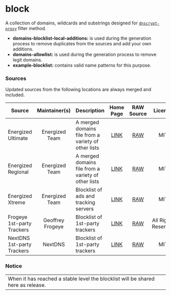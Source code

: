 # block

A collection of domains, wildcards and substrings designed for [`dnscrypt-proxy`](https://github.com/DNSCrypt/dnscrypt-proxy) filter method.

- __domains-blocklist-local-additions:__ is used during the generation process to remove duplicates from the sources and add your own additions.
- __domains-allowlist:__ is used during the generation process to remove legit domains.
- __example-blocklist:__ contains valid name patterns for this purpose.

### Sources

Updated sources from the following locations are always merged and included.

| Source | Maintainer(s) | Description | Home Page | RAW Source | License |
|--------|:-------------:|-------------|:---------:|:----------:|:-------:|
Energized Ultimate | Energized Team | A merged domains file from a variety of other lists  | [LINK](https://app.energized.pro/) | [RAW](https://block.energized.pro/ultimate/formats/domains.txt) | MIT |
Energized Regional | Energized Team | A merged domains file from a variety of other lists  | [LINK](https://app.energized.pro/) | [RAW](https://block.energized.pro/extensions/regional/formats/domains.txt) | MIT |
Energized Xtreme | Energized Team | Blocklist of ads and tracking servers  | [LINK](https://app.energized.pro/) | [RAW](https://block.energized.pro/extensions/xtreme/formats/domains.txt) | MIT |
Frogeye 1st-party Trackers | Geoffrey Frogeye | Blocklist of 1st-party trackers | [LINK](https://hostfiles.frogeye.fr/) | [RAW](https://hostfiles.frogeye.fr/firstparty-trackers.txt) | All Rights Reserved |
NextDNS 1st-party Trackers | NextDNS | Blocklist of 1st-party trackers | [LINK](https://nextdns.io/) | [RAW](https://raw.githubusercontent.com/nextdns/cname-cloaking-blocklist/master/domains) | MIT |

### Notice

<table>
<tr>
<td>
When it has reached a stable level the blocklist will be shared here as release.
</td>
</tr>
</table>